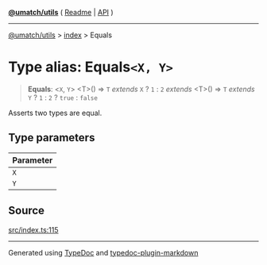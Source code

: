 [**@umatch/utils**](../../README.md) ( [Readme](../../README.md) \| [API](../../API.md) )

---

[@umatch/utils](../../API.md) > [index](../README.md) > Equals

# Type alias: Equals`<X, Y>`

> **Equals**: \<`X`, `Y`\> \<T\>() => `T` _extends_ `X` ? `1` : `2` _extends_ \<T\>() => `T` _extends_ `Y` ? `1` : `2` ? `true` : `false`

Asserts two types are equal.

## Type parameters

| Parameter |
| :-------- |
| `X`       |
| `Y`       |

## Source

[src/index.ts:115](https://github.com/umatch-oficial/utils/blob/fe3e40a/src/index.ts#L115)

---

Generated using [TypeDoc](https://typedoc.org/) and [typedoc-plugin-markdown](https://www.npmjs.com/package/typedoc-plugin-markdown)
